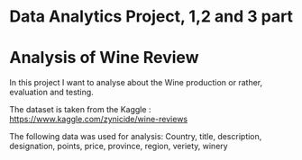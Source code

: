 # Data Analytics Project, 1,2 and 3 part
# Analysis of  Wine Review

In this project I  want to analyse about the Wine production or rather, evaluation and testing.

The dataset is taken from the  Kaggle : https://www.kaggle.com/zynicide/wine-reviews

The following data was used for analysis: Country, title, description, designation, points, price, province, region, veriety, winery
